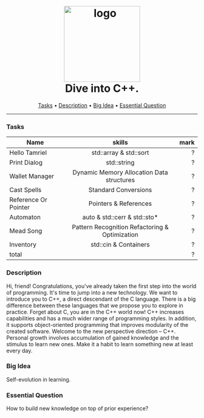 <h1 align="center">
  <br>
  <a href="https://ain.ua/special/about-ucode/images/tild3034-3861-4435-b232-653832626664__ucode_logo_minimal.png"><img src="https://ain.ua/special/about-ucode/images/tild3034-3861-4435-b232-653832626664__ucode_logo_minimal.png" alt="logo" width="200"></a>
  <br>
  Dive into C++.
  <br>
</h1>

<p align="center">
  <a href="#tasks">Tasks</a> •
  <a href="#Description">Description</a> •
  <a href="#big-idea">Big Idea</a> •
  <a href="#essential-question">Essential Question</a>
</p>

***

### Tasks

| Name          | skills                | mark |
| ------------- |:------------------:| -----:|
| Hello Tamriel     | std::array & std::sort   | ? |
| Print Dialog    | std::string |   ? |
| Wallet Manager  | Dynamic Memory Allocation Data structures|    ? |
| Cast Spells  | Standard Conversions         |    ? |
| Reference Or Pointer  | Pointers & References         |    ? |
| Automaton  | auto & std::cerr & std::sto*         |    ? |
| Mead Song  | Pattern Recognition Refactoring & Optimization         |    ? |
| Inventory  | std::cin & Containers         |  ? |
| total | | ?|

### Description

Hi, friend!
Congratulations, you've already taken the first step into the world of programming. It's
time to jump into a new technology. We want to introduce you to C++, a direct descendant
of the C language. There is a big difference between these languages that we propose you
to explore in practice.
Forget about C, you are in the C++ world now!
C++ increases capabilities and has a much wider range of programming styles. In addition,
it supports object-oriented programming that improves modularity of the created software.
Welcome to the new perspective direction – C++.
Personal growth involves accumulation of gained knowledge and the stimulus to learn new
ones. Make it a habit to learn something new at least every day.

### Big Idea
Self-evolution in learning.

### Essential Question
How to build new knowledge on top of prior experience?